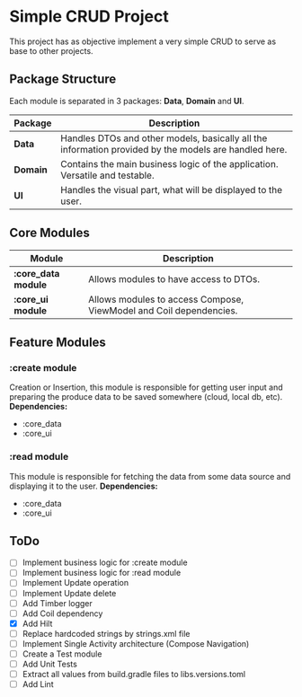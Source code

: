 # Simple CRUD Project
This project has as objective implement a very simple CRUD to serve as base to other projects.

## Package Structure
Each module is separated in 3 packages: **Data**, **Domain** and **UI**.

| Package    | Description                                                                                           |
|------------|-------------------------------------------------------------------------------------------------------|
| **Data**   | Handles DTOs and other models, basically all the information provided by the models are handled here. |
| **Domain** | Contains the main business logic of the application. Versatile and testable.                          |
| **UI**     | Handles the visual part, what will be displayed to the user.                                          |

## Core Modules
| Module                | Description                                                        |
|-----------------------|--------------------------------------------------------------------|
| **:core_data module** | Allows modules to have access to DTOs.                             |
| **:core_ui module**   | Allows modules to access Compose, ViewModel and Coil dependencies. |

## Feature Modules
### :create module
Creation or Insertion, this module is responsible for getting user input and preparing the produce data to be saved somewhere (cloud, local db, etc).
**Dependencies:**
- :core_data
- :core_ui

### :read module
This module is responsible for fetching the data from some data source and displaying it to the user.
**Dependencies:**
- :core_data
- :core_ui

## ToDo
- [ ] Implement business logic for :create module
- [ ] Implement business logic for :read module
- [ ] Implement Update operation
- [ ] Implement Update delete
- [ ] Add Timber logger
- [ ] Add Coil dependency
- [x] Add Hilt
- [ ] Replace hardcoded strings by strings.xml file
- [ ] Implement Single Activity architecture (Compose Navigation)
- [ ] Create a Test module
- [ ] Add Unit Tests
- [ ] Extract all values from build.gradle files to libs.versions.toml
- [ ] Add Lint